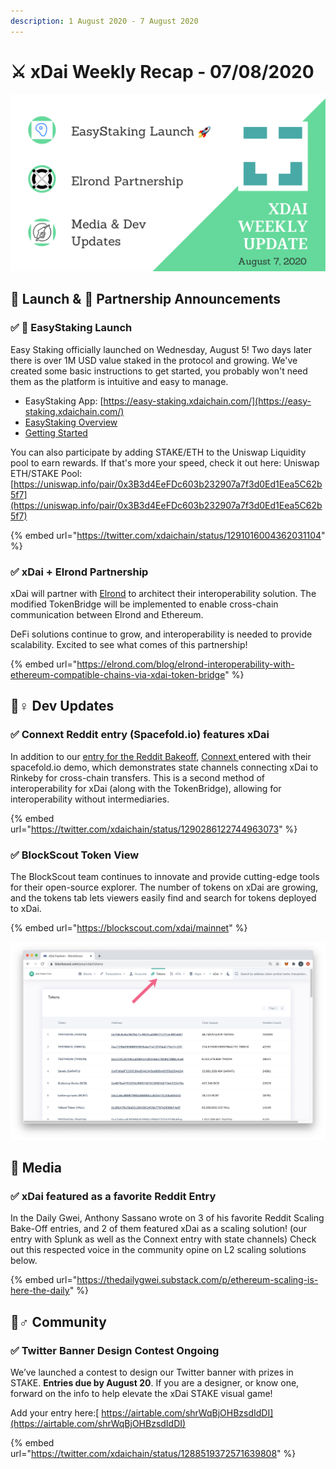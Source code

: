 ```yaml
---
description: 1 August 2020 - 7 August 2020
---
```


# ⚔️ xDai Weekly Recap - 07/08/2020

![](../../../../.gitbook/assets/green-and-black-modern-sales-marketing-presentation.png)

## 🚀 Launch & 🤝 Partnership Announcements

### ✅ 🎉 EasyStaking Launch

Easy Staking officially launched on Wednesday, August 5! Two days later there is over 1M USD value staked in the protocol and growing. We've created some basic instructions to get started, you probably won't need them as the platform is intuitive and easy to manage.

* EasyStaking App: [https://easy-staking.xdaichain.com/](https://easy-staking.xdaichain.com/)
* [EasyStaking Overview](../../../../for-stakers/easy-staking/)
* [Getting Started](../../../../for-stakers/easy-staking/instructions/)

You can also participate by adding STAKE/ETH to the Uniswap Liquidity pool to earn rewards. If that's more your speed, check it out here: Uniswap ETH/STAKE Pool: [https://uniswap.info/pair/0x3B3d4EeFDc603b232907a7f3d0Ed1Eea5C62b5f7](https://uniswap.info/pair/0x3B3d4EeFDc603b232907a7f3d0Ed1Eea5C62b5f7)

{% embed url="https://twitter.com/xdaichain/status/1291016004362031104" %}

### ✅ xDai + Elrond Partnership

xDai will partner with [Elrond](https://elrond.com/) to architect their interoperability solution. The modified TokenBridge will be implemented to enable cross-chain communication between Elrond and Ethereum.

DeFi solutions continue to grow, and interoperability is needed to provide scalability. Excited to see what comes of this partnership!

{% embed url="https://elrond.com/blog/elrond-interoperability-with-ethereum-compatible-chains-via-xdai-token-bridge" %}

## 👷♀ Dev Updates

### ✅ Connext Reddit entry \(Spacefold.io\) features xDai

In addition to our [entry for the Reddit Bakeoff](https://challenge.xdaichain.com/), [Connext ](https://connext.network/)entered with their spacefold.io demo, which demonstrates state channels connecting xDai to Rinkeby for cross-chain transfers. This is a second method of interoperability for xDai \(along with the TokenBridge\), allowing for interoperability without intermediaries.

{% embed url="https://twitter.com/xdaichain/status/1290286122744963073" %}

### ✅ BlockScout Token View

The BlockScout team continues to innovate and provide cutting-edge tools for their open-source explorer. The number of tokens on xDai are growing, and the tokens tab lets viewers easily find and search for tokens deployed to xDai. 

{% embed url="https://blockscout.com/xdai/mainnet" %}

![](../../../../.gitbook/assets/blockscout%20%282%29.png)

## 📰 Media

### ✅ xDai featured as a favorite Reddit Entry

In the Daily Gwei, Anthony Sassano wrote on 3 of his favorite Reddit Scaling Bake-Off entries, and 2 of them featured xDai as a scaling solution! \(our entry with Splunk as well as the Connext entry with state channels\) Check out this respected voice in the community opine on L2 scaling solutions below.

{% embed url="https://thedailygwei.substack.com/p/ethereum-scaling-is-here-the-daily" %}

## 🦸♂ Community

### ✅ Twitter Banner Design Contest Ongoing

We’ve launched a contest to design our Twitter banner with prizes in STAKE. **Entries due by August 20**. If you are a designer, or know one, forward on the info to help elevate the xDai STAKE visual game!   
  
Add your entry here:[ https://airtable.com/shrWqBjOHBzsdIdDI](https://airtable.com/shrWqBjOHBzsdIdDI)

{% embed url="https://twitter.com/xdaichain/status/1288519372571639808" %}

